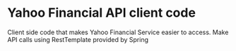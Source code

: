 # Yahoo Financial API client code
Client side code that makes Yahoo Financial Service easier to access.
Make API calls using RestTemplate provided by Spring
